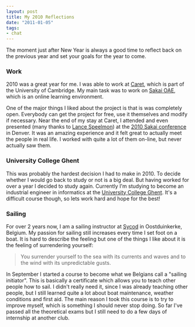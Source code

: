 ```yaml
---
layout: post
title: My 2010 Reflections
date: "2011-01-05"
tags:
- chat
---
```


The moment just after New Year is always a good time to reflect back on the previous year and set your goals for the year to come.

### Work

2010 was a great year for me. I was able to work at [Caret](http://www.caret.cam.ac.uk/page/home), which is part of the University of Cambridge. My main task was to work on [Sakai OAE](http://sakaiproject.org/node/2239), which is an online learning environment.

One of the major things I liked about the project is that is was completely open. Everybody can get the project for free, use it themselves and modify if necessary.
Near the end of my stay at Caret, I attended and even presented (many thanks to [Lance Speelmon](https://lancespeelmon.wordpress.com/)) at the [2010 Sakai conference](https://eventbrainz.com/events/home/event_id/61) in Denver. It was an amazing experience and it felt great to actually meet the people in real life. I worked with quite a lot of them on-line, but never actually saw them.

### University College Ghent

This was probably the hardest decision I had to make in 2010. To decide whether I would go back to study or not is a big deal. But having worked for over a year I decided to study again. Currently I'm studying to become an industrial engineer in informatics at the [University College Ghent](https://www.hogent.be/en/). It's a difficult course though, so lets work hard and hope for the best!

### Sailing

For over 2 years now, I am a sailing instructor at [Sycod](http://www.sycod.be/) in Oostduinkerke, Belgium. My passion for sailing still increases every time I set foot on a boat. It is hard to describe the feeling but one of the things I like about it is the feeling of surrendering yourself:

> You surrender yourself to the sea with its currents and waves and to the wind with its unpredictable gusts.

In September I started a course to become what we Belgians call a "sailing initiator". This is basically a certificate which allows you to teach other people how to sail. I didn't really need it, since I was already teaching other people, but I still learned quite a lot about boat maintenance, weather conditions and first aid. The main reason I took this course is to try to improve myself, which is something I should never stop doing. So far I've passed all the theoretical exams but I still need to do a few days of internship at another club.
